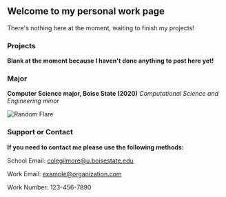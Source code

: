 ## Welcome to my personal work page

There's nothing here at the moment, waiting to finish my projects!

### Projects

**Blank at the moment because I haven't done anything to post here yet!**

### Major

**Computer Science major, Boise State (2020)**
*Computational Science and Engineering minor*


![Random Flare](https://archive-media-0.nyafuu.org/bant/image/1517/35/1517359925961.jpg)


### Support or Contact

**If you need to contact me please use the following methods:**
  
School Email: colegilmore@u.boisestate.edu

Work Email: example@organization.com

Work Number: 123-456-7890
